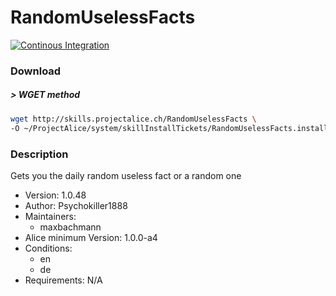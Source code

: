 # RandomUselessFacts

[![Continous Integration](https://gitlab.com/project-alice-assistant/skills/skill_RandomUselessFacts/badges/master/pipeline.svg)](https://gitlab.com/project-alice-assistant/skills/skill_RandomUselessFacts/pipelines/latest)

### Download

##### > WGET method
```bash
wget http://skills.projectalice.ch/RandomUselessFacts \
-O ~/ProjectAlice/system/skillInstallTickets/RandomUselessFacts.install
```

### Description
Gets you the daily random useless fact or a random one

- Version: 1.0.48
- Author: Psychokiller1888
- Maintainers:
  - maxbachmann
- Alice minimum Version: 1.0.0-a4
- Conditions:
  - en
  - de
- Requirements: N/A
